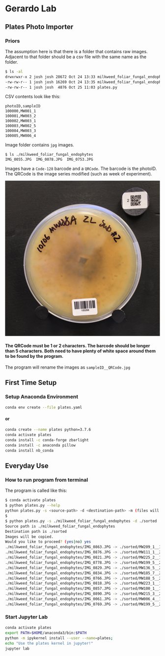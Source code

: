 # Gerardo Lab

## Plates Photo Importer

### Priors

The assumption here is that there is a folder that contains raw images. Adjacent to that folder should be a csv file with the same name as the folder.

```bash
$ ls -al
drwxrwxr-x 2 josh josh 28672 Oct 24 13:33 milkweed_foliar_fungal_endophytes
-rw-rw-r-- 1 josh josh 16269 Oct 24 13:35 milkweed_foliar_fungal_endophytes.csv
-rw-rw-r-- 1 josh josh  4876 Oct 25 11:03 plates.py
```

CSV contents look like this:

```csv
photoID,sampleID
100000,MW001_1
100001,MW003_2
100002,MW003_1
100003,MW002_5
100004,MW003_3
100005,MW006_4
```

Image folder contains `jpg` images.

```
$ ls ./milkweed_foliar_fungal_endophytes
IMG_0055.JPG  IMG_0078.JPG  IMG_0753.JPG
```

Images have a `Code-128` barcode and a `QRCode`. The barcode is the photoID. The QRCode is the image series modified (such as week of experiment).

![Example Image](example.jpg?raw=true)

#### The QRCode must be 1 or 2 characters. The barcode should be longer than 5 characters. Both need to have plenty of white space around them to be found by the program.

The program will rename the images as `sampleID__QRCode.jpg`

## First Time Setup

### Setup Anaconda Environment

```bash
conda env create --file plates.yaml
```

#### or

```bash
conda create --name plates python=3.7.6
conda activate plates
conda install -c conda-forge zbarlight
conda install -c anaconda pillow
conda install nb_conda
```

## Everyday Use

### How to run program from terminal

The program is called like this:

```bash
$ conda activate plates
$ python plates.py --help
python plates.py -s <source-path> -d <destination-path> -m (files will be moved rather than copied) -f (run without prompt for automated scripting)
$
$ python plates.py -s ./milkweed_foliar_fungal_endophytes -d ./sorted
Source path is ./milkweed_foliar_fungal_endophytes
Destination path is ./sorted
Images will be copied.
Would you like to proceed? (yes|no) yes
./milkweed_foliar_fungal_endophytes/IMG_0863.JPG -> ./sorted/MW209_1__1.jpg
./milkweed_foliar_fungal_endophytes/IMG_0876.JPG -> ./sorted/MW111_1__2.jpg
./milkweed_foliar_fungal_endophytes/IMG_0821.JPG -> ./sorted/MW225_2__1.jpg
./milkweed_foliar_fungal_endophytes/IMG_0778.JPG -> ./sorted/MW199_5__2.jpg
./milkweed_foliar_fungal_endophytes/IMG_0829.JPG -> ./sorted/MW136_5__2.jpg
./milkweed_foliar_fungal_endophytes/IMG_0834.JPG -> ./sorted/MW185_7__2.jpg
./milkweed_foliar_fungal_endophytes/IMG_0766.JPG -> ./sorted/MW188_5__2.jpg
./milkweed_foliar_fungal_endophytes/IMG_0818.JPG -> ./sorted/MW223_1__1.jpg
./milkweed_foliar_fungal_endophytes/IMG_0857.JPG -> ./sorted/MW100_1__1.jpg
./milkweed_foliar_fungal_endophytes/IMG_0890.JPG -> ./sorted/MW215_3__2.jpg
./milkweed_foliar_fungal_endophytes/IMG_0061.JPG -> ./sorted/MW006_4__1.jpg
./milkweed_foliar_fungal_endophytes/IMG_0769.JPG -> ./sorted/MW199_5__2.jpg
```

### Start Jupyter Lab

```bash
conda activate plates
export PATH=$HOME/anaconda3/bin:$PATH
python -m ipykernel install --user --name=plates;
echo "Use the plates kernel in jupyter!"
jupyter lab
```
